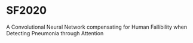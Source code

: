 # SF2020
A Convolutional Neural Network compensating for Human Fallibility when Detecting Pneumonia through Attention
